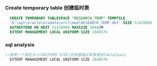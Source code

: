 ### Create temporary table  创建临时表

```sql
  CREATE TEMPORARY TABLESPACE "RESEARCH_TEMP" TEMPFILE
  'D:\opt\oracle\oradata\orcl\med\RESEARCH_TEMP.dbf' SIZE 52428800
  AUTOEXTEND ON NEXT 52428800 MAXSIZE 20480M
  EXTENT MANAGEMENT LOCAL UNIFORM SIZE 1048576
```
### sql analysis

```java
//使用一个指定大小(UNIFORM SIZE)的同意盘区来管理该TableSpace
  EXTENT MANAGEMENT LOCAL UNIFORM SIZE 1048576
```
